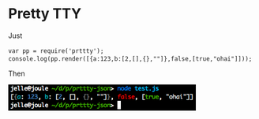# Pretty TTY

Just

	var pp = require('prttty');
	console.log(pp.render([{a:123,b:[2,[],{},""]},false,[true,"ohai"]]));

Then

![colours](screenshot.png)
